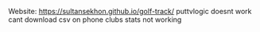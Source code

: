 Website: https://sultansekhon.github.io/golf-track/
puttvlogic doesnt work cant download csv on phone clubs stats not working 